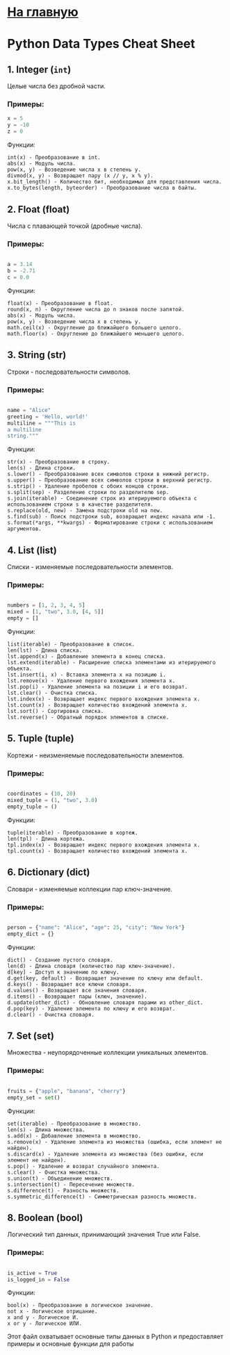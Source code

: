 # [На главную](https://github.com/xXxCLOTIxXx/python_couch)

# Python Data Types Cheat Sheet

## 1. Integer (`int`)
Целые числа без дробной части.

### Примеры:
```python
x = 5
y = -10
z = 0
```
Функции:

    int(x) - Преобразование в int.
    abs(x) - Модуль числа.
    pow(x, y) - Возведение числа x в степень y.
    divmod(x, y) - Возвращает пару (x // y, x % y).
    x.bit_length() - Количество бит, необходимых для представления числа.
    x.to_bytes(length, byteorder) - Преобразование числа в байты.

## 2. Float (float)

Числа с плавающей точкой (дробные числа).
### Примеры:

```python

a = 3.14
b = -2.71
c = 0.0
```
Функции:

    float(x) - Преобразование в float.
    round(x, n) - Округление числа до n знаков после запятой.
    abs(x) - Модуль числа.
    pow(x, y) - Возведение числа x в степень y.
    math.ceil(x) - Округление до ближайшего большего целого.
    math.floor(x) - Округление до ближайшего меньшего целого.

## 3. String (str)

Строки - последовательности символов.
### Примеры:

```python

name = "Alice"
greeting = 'Hello, world!'
multiline = """This is
a multiline
string."""
```
Функции:

    str(x) - Преобразование в строку.
    len(s) - Длина строки.
    s.lower() - Преобразование всех символов строки в нижний регистр.
    s.upper() - Преобразование всех символов строки в верхний регистр.
    s.strip() - Удаление пробелов с обоих концов строки.
    s.split(sep) - Разделение строки по разделителю sep.
    s.join(iterable) - Соединение строк из итерируемого объекта с использованием строки s в качестве разделителя.
    s.replace(old, new) - Замена подстроки old на new.
    s.find(sub) - Поиск подстроки sub, возвращает индекс начала или -1.
    s.format(*args, **kwargs) - Форматирование строки с использованием аргументов.

## 4. List (list)

Списки - изменяемые последовательности элементов.
### Примеры:

```python

numbers = [1, 2, 3, 4, 5]
mixed = [1, "two", 3.0, [4, 5]]
empty = []
```
Функции:

    list(iterable) - Преобразование в список.
    len(lst) - Длина списка.
    lst.append(x) - Добавление элемента в конец списка.
    lst.extend(iterable) - Расширение списка элементами из итерируемого объекта.
    lst.insert(i, x) - Вставка элемента x на позицию i.
    lst.remove(x) - Удаление первого вхождения элемента x.
    lst.pop(i) - Удаление элемента на позиции i и его возврат.
    lst.clear() - Очистка списка.
    lst.index(x) - Возвращает индекс первого вхождения элемента x.
    lst.count(x) - Возвращает количество вхождений элемента x.
    lst.sort() - Сортировка списка.
    lst.reverse() - Обратный порядок элементов в списке.

## 5. Tuple (tuple)

Кортежи - неизменяемые последовательности элементов.
### Примеры:

```python

coordinates = (10, 20)
mixed_tuple = (1, "two", 3.0)
empty_tuple = ()
```
Функции:

    tuple(iterable) - Преобразование в кортеж.
    len(tpl) - Длина кортежа.
    tpl.index(x) - Возвращает индекс первого вхождения элемента x.
    tpl.count(x) - Возвращает количество вхождений элемента x.

## 6. Dictionary (dict)

Словари - изменяемые коллекции пар ключ-значение.
### Примеры:

```python

person = {"name": "Alice", "age": 25, "city": "New York"}
empty_dict = {}
```
Функции:

    dict() - Создание пустого словаря.
    len(d) - Длина словаря (количество пар ключ-значение).
    d[key] - Доступ к значению по ключу.
    d.get(key, default) - Возвращает значение по ключу или default.
    d.keys() - Возвращает все ключи словаря.
    d.values() - Возвращает все значения словаря.
    d.items() - Возвращает пары (ключ, значение).
    d.update(other_dict) - Обновление словаря парами из other_dict.
    d.pop(key) - Удаление элемента по ключу и его возврат.
    d.clear() - Очистка словаря.

## 7. Set (set)

Множества - неупорядоченные коллекции уникальных элементов.
### Примеры:

```python

fruits = {"apple", "banana", "cherry"}
empty_set = set()
```
Функции:

    set(iterable) - Преобразование в множество.
    len(s) - Длина множества.
    s.add(x) - Добавление элемента в множество.
    s.remove(x) - Удаление элемента из множества (ошибка, если элемент не найден).
    s.discard(x) - Удаление элемента из множества (без ошибки, если элемент не найден).
    s.pop() - Удаление и возврат случайного элемента.
    s.clear() - Очистка множества.
    s.union(t) - Объединение множеств.
    s.intersection(t) - Пересечение множеств.
    s.difference(t) - Разность множеств.
    s.symmetric_difference(t) - Симметрическая разность множеств.

## 8. Boolean (bool)

Логический тип данных, принимающий значения True или False.
### Примеры:

```python

is_active = True
is_logged_in = False
```
Функции:

    bool(x) - Преобразование в логическое значение.
    not x - Логическое отрицание.
    x and y - Логическое И.
    x or y - Логическое ИЛИ.


Этот файл охватывает основные типы данных в Python и предоставляет примеры и основные функции для работы
